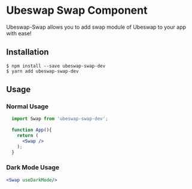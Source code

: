 # Ubeswap Swap Component

Ubeswap-Swap allows you to add swap module of Ubeswap to your app with ease!

## Installation

```
$ npm install --save ubeswap-swap-dev
$ yarn add ubeswap-swap-dev
```

## Usage

### Normal Usage

```jsx
  import Swap from 'ubeswap-swap-dev';
  
  function App(){
    return (
      <Swap />
    );
  }
```

### Dark Mode Usage

```jsx
<Swap useDarkMode/>
```